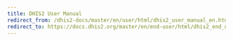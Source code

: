 ```yaml
---
title: DHIS2 User Manual
redirect_from: /dhis2-docs/master/en/user/html/dhis2_user_manual_en.html
redirect_to: https://docs.dhis2.org/master/en/end-user/html/dhis2_end_user_manual_full.html
---
```

